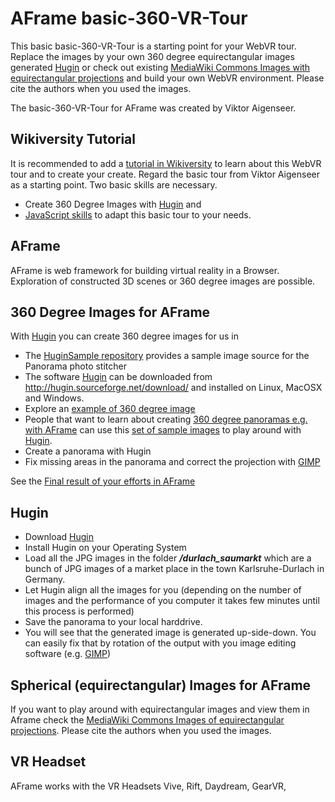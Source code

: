 # AFrame basic-360-VR-Tour

This basic basic-360-VR-Tour is a starting point for your WebVR tour. Replace the images by your own 360 degree equirectangular images generated [Hugin](http://hugin.sourceforge.net/download/) or check out existing [MediaWiki Commons Images with equirectangular projections](https://commons.wikimedia.org/wiki/Category:Equirectangular_projection) and build your own WebVR environment. Please cite the authors when you used the images.

The basic-360-VR-Tour for AFrame was created by Viktor Aigenseer.

## Wikiversity Tutorial
It is recommended to add a [tutorial in Wikiversity](https://en.wikiversity.org/wiki/3D_Modelling/Create_3D_Models/Hugin) to learn about this WebVR tour and to create your create. Regard the basic tour from Viktor Aigenseer as a starting point. Two basic skills are necessary.
* Create 360 Degree Images with  [Hugin](http://hugin.sourceforge.net/download/) and
* [JavaScript skills](https://en.wikiversity.org/wiki/JavaScript) to adapt this basic tour to your needs.

## AFrame
AFrame is web framework for building virtual reality in a Browser. Exploration of constructed 3D scenes or 360 degree images are possible.

## 360 Degree Images for AFrame
With [Hugin](http://hugin.sourceforge.net/download/) you can create 360 degree images for us in
* The [HuginSample repository](https://www.github.com/niebert/HuginSample) provides a sample image source for the Panorama photo stitcher
* The software [Hugin](http://hugin.sourceforge.net/download/) can be downloaded from http://hugin.sourceforge.net/download/ and installed on Linux, MacOSX and Windows.
* Explore an [example of 360 degree image](https://niebert.github.io/HuginSample)
* People that want to learn about creating [360 degree panoramas e.g. with AFrame](https://aframe.io/examples/showcase/sky/) can use this [set of sample images](https://github.com/niebert/HuginSample/archive/master.zip) to play around with [Hugin](http://hugin.sourceforge.net/download/).
* Create a panorama with Hugin
* Fix missing areas in the panorama and correct the projection with [GIMP](https://www.gimp.org/downloads/)

 See the [Final result of your efforts in AFrame](https://niebert.github.io/HuginSample)

## Hugin
* Download [Hugin](http://hugin.sourceforge.net/download/)
* Install Hugin on your Operating System
* Load all the JPG images in the folder ___/durlach_saumarkt___ which are a bunch of JPG images of a market place in the town Karlsruhe-Durlach in Germany.
* Let Hugin align all the images for you (depending on the number of images and the performance of you computer it takes few minutes until this process is performed)
* Save the panorama to your local harddrive.
* You will see that the generated image is generated up-side-down. You can easily fix that by rotation of the output with you image editing software (e.g. [GIMP](https://www.gimp.org/downloads/))

## Spherical (equirectangular) Images for AFrame
If you want to play around with equirectangular images and view them in Aframe check the [MediaWiki Commons Images of equirectangular projections](https://commons.wikimedia.org/wiki/Category:Equirectangular_projection). Please cite the authors when you used the images.


## VR Headset
AFrame works with the VR Headsets Vive, Rift, Daydream, GearVR,
